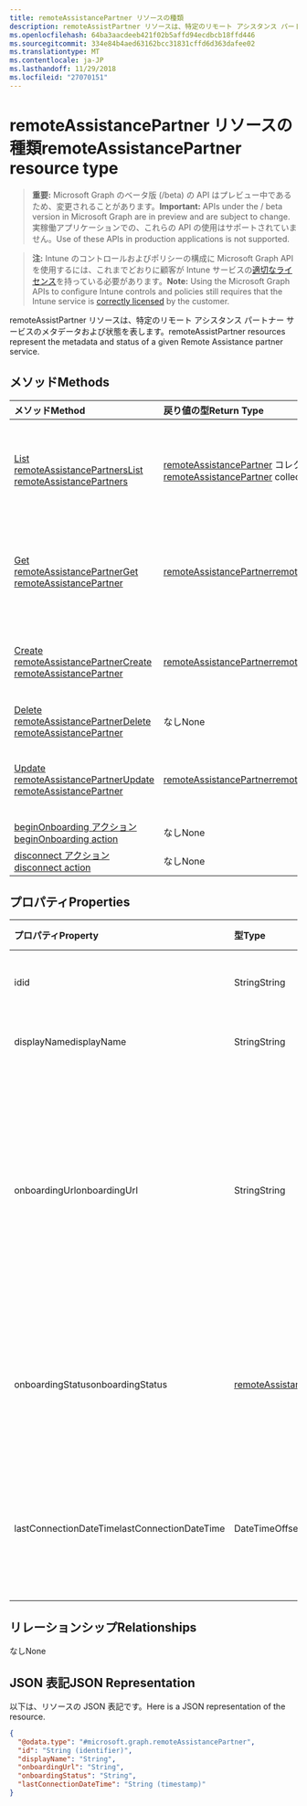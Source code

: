 ```yaml
---
title: remoteAssistancePartner リソースの種類
description: remoteAssistPartner リソースは、特定のリモート アシスタンス パートナー サービスのメタデータおよび状態を表します。
ms.openlocfilehash: 64ba3aacdeeb421f02b5affd94ecdbcb18ffd446
ms.sourcegitcommit: 334e84b4aed63162bcc31831cffd6d363dafee02
ms.translationtype: MT
ms.contentlocale: ja-JP
ms.lasthandoff: 11/29/2018
ms.locfileid: "27070151"
---
```

# <a name="remoteassistancepartner-resource-type"></a><span data-ttu-id="65897-103">remoteAssistancePartner リソースの種類</span><span class="sxs-lookup"><span data-stu-id="65897-103">remoteAssistancePartner resource type</span></span>

> <span data-ttu-id="65897-104">**重要:** Microsoft Graph のベータ版 (/beta) の API はプレビュー中であるため、変更されることがあります。</span><span class="sxs-lookup"><span data-stu-id="65897-104">**Important:** APIs under the / beta version in Microsoft Graph are in preview and are subject to change.</span></span> <span data-ttu-id="65897-105">実稼働アプリケーションでの、これらの API の使用はサポートされていません。</span><span class="sxs-lookup"><span data-stu-id="65897-105">Use of these APIs in production applications is not supported.</span></span>

> <span data-ttu-id="65897-106">**注:** Intune のコントロールおよびポリシーの構成に Microsoft Graph API を使用するには、これまでどおりに顧客が Intune サービスの[適切なライセンス](https://go.microsoft.com/fwlink/?linkid=839381)を持っている必要があります。</span><span class="sxs-lookup"><span data-stu-id="65897-106">**Note:** Using the Microsoft Graph APIs to configure Intune controls and policies still requires that the Intune service is [correctly licensed](https://go.microsoft.com/fwlink/?linkid=839381) by the customer.</span></span>

<span data-ttu-id="65897-107">remoteAssistPartner リソースは、特定のリモート アシスタンス パートナー サービスのメタデータおよび状態を表します。</span><span class="sxs-lookup"><span data-stu-id="65897-107">remoteAssistPartner resources represent the metadata and status of a given Remote Assistance partner service.</span></span>
## <a name="methods"></a><span data-ttu-id="65897-108">メソッド</span><span class="sxs-lookup"><span data-stu-id="65897-108">Methods</span></span>
|<span data-ttu-id="65897-109">メソッド</span><span class="sxs-lookup"><span data-stu-id="65897-109">Method</span></span>|<span data-ttu-id="65897-110">戻り値の型</span><span class="sxs-lookup"><span data-stu-id="65897-110">Return Type</span></span>|<span data-ttu-id="65897-111">説明</span><span class="sxs-lookup"><span data-stu-id="65897-111">Description</span></span>|
|:---|:---|:---|
|[<span data-ttu-id="65897-112">List remoteAssistancePartners</span><span class="sxs-lookup"><span data-stu-id="65897-112">List remoteAssistancePartners</span></span>](../api/intune-remoteassistance-remoteassistancepartner-list.md)|<span data-ttu-id="65897-113">[remoteAssistancePartner](../resources/intune-remoteassistance-remoteassistancepartner.md) コレクション</span><span class="sxs-lookup"><span data-stu-id="65897-113">[remoteAssistancePartner](../resources/intune-remoteassistance-remoteassistancepartner.md) collection</span></span>|<span data-ttu-id="65897-114">[remoteAssistancePartner](../resources/intune-remoteassistance-remoteassistancepartner.md) オブジェクトのプロパティとリレーションシップをリストします。</span><span class="sxs-lookup"><span data-stu-id="65897-114">List properties and relationships of the [remoteAssistancePartner](../resources/intune-remoteassistance-remoteassistancepartner.md) objects.</span></span>|
|[<span data-ttu-id="65897-115">Get remoteAssistancePartner</span><span class="sxs-lookup"><span data-stu-id="65897-115">Get remoteAssistancePartner</span></span>](../api/intune-remoteassistance-remoteassistancepartner-get.md)|[<span data-ttu-id="65897-116">remoteAssistancePartner</span><span class="sxs-lookup"><span data-stu-id="65897-116">remoteAssistancePartner</span></span>](../resources/intune-remoteassistance-remoteassistancepartner.md)|<span data-ttu-id="65897-117">[remoteAssistancePartner](../resources/intune-remoteassistance-remoteassistancepartner.md) オブジェクトのプロパティとリレーションシップを読み取ります。</span><span class="sxs-lookup"><span data-stu-id="65897-117">Read properties and relationships of the [remoteAssistancePartner](../resources/intune-remoteassistance-remoteassistancepartner.md) object.</span></span>|
|[<span data-ttu-id="65897-118">Create remoteAssistancePartner</span><span class="sxs-lookup"><span data-stu-id="65897-118">Create remoteAssistancePartner</span></span>](../api/intune-remoteassistance-remoteassistancepartner-create.md)|[<span data-ttu-id="65897-119">remoteAssistancePartner</span><span class="sxs-lookup"><span data-stu-id="65897-119">remoteAssistancePartner</span></span>](../resources/intune-remoteassistance-remoteassistancepartner.md)|<span data-ttu-id="65897-120">新しい [remoteAssistancePartner](../resources/intune-remoteassistance-remoteassistancepartner.md) オブジェクトを作成します。</span><span class="sxs-lookup"><span data-stu-id="65897-120">Create a new [remoteAssistancePartner](../resources/intune-remoteassistance-remoteassistancepartner.md) object.</span></span>|
|[<span data-ttu-id="65897-121">Delete remoteAssistancePartner</span><span class="sxs-lookup"><span data-stu-id="65897-121">Delete remoteAssistancePartner</span></span>](../api/intune-remoteassistance-remoteassistancepartner-delete.md)|<span data-ttu-id="65897-122">なし</span><span class="sxs-lookup"><span data-stu-id="65897-122">None</span></span>|<span data-ttu-id="65897-123">[remoteAssistancePartner](../resources/intune-remoteassistance-remoteassistancepartner.md) を削除します。</span><span class="sxs-lookup"><span data-stu-id="65897-123">Deletes a [remoteAssistancePartner](../resources/intune-remoteassistance-remoteassistancepartner.md).</span></span>|
|[<span data-ttu-id="65897-124">Update remoteAssistancePartner</span><span class="sxs-lookup"><span data-stu-id="65897-124">Update remoteAssistancePartner</span></span>](../api/intune-remoteassistance-remoteassistancepartner-update.md)|[<span data-ttu-id="65897-125">remoteAssistancePartner</span><span class="sxs-lookup"><span data-stu-id="65897-125">remoteAssistancePartner</span></span>](../resources/intune-remoteassistance-remoteassistancepartner.md)|<span data-ttu-id="65897-126">[remoteAssistancePartner](../resources/intune-remoteassistance-remoteassistancepartner.md) オブジェクトのプロパティを更新します。</span><span class="sxs-lookup"><span data-stu-id="65897-126">Update the properties of a [remoteAssistancePartner](../resources/intune-remoteassistance-remoteassistancepartner.md) object.</span></span>|
|[<span data-ttu-id="65897-127">beginOnboarding アクション</span><span class="sxs-lookup"><span data-stu-id="65897-127">beginOnboarding action</span></span>](../api/intune-remoteassistance-remoteassistancepartner-beginonboarding.md)|<span data-ttu-id="65897-128">なし</span><span class="sxs-lookup"><span data-stu-id="65897-128">None</span></span>|<span data-ttu-id="65897-129">まだ文書化されていません</span><span class="sxs-lookup"><span data-stu-id="65897-129">Not yet documented</span></span>|
|[<span data-ttu-id="65897-130">disconnect アクション</span><span class="sxs-lookup"><span data-stu-id="65897-130">disconnect action</span></span>](../api/intune-remoteassistance-remoteassistancepartner-disconnect.md)|<span data-ttu-id="65897-131">なし</span><span class="sxs-lookup"><span data-stu-id="65897-131">None</span></span>|<span data-ttu-id="65897-132">まだ文書化されていません</span><span class="sxs-lookup"><span data-stu-id="65897-132">Not yet documented</span></span>|

## <a name="properties"></a><span data-ttu-id="65897-133">プロパティ</span><span class="sxs-lookup"><span data-stu-id="65897-133">Properties</span></span>
|<span data-ttu-id="65897-134">プロパティ</span><span class="sxs-lookup"><span data-stu-id="65897-134">Property</span></span>|<span data-ttu-id="65897-135">型</span><span class="sxs-lookup"><span data-stu-id="65897-135">Type</span></span>|<span data-ttu-id="65897-136">説明</span><span class="sxs-lookup"><span data-stu-id="65897-136">Description</span></span>|
|:---|:---|:---|
|<span data-ttu-id="65897-137">id</span><span class="sxs-lookup"><span data-stu-id="65897-137">id</span></span>|<span data-ttu-id="65897-138">String</span><span class="sxs-lookup"><span data-stu-id="65897-138">String</span></span>|<span data-ttu-id="65897-139">パートナーの一意識別子。</span><span class="sxs-lookup"><span data-stu-id="65897-139">Unique identifier of the partner.</span></span>|
|<span data-ttu-id="65897-140">displayName</span><span class="sxs-lookup"><span data-stu-id="65897-140">displayName</span></span>|<span data-ttu-id="65897-141">String</span><span class="sxs-lookup"><span data-stu-id="65897-141">String</span></span>|<span data-ttu-id="65897-142">パートナーの表示名。</span><span class="sxs-lookup"><span data-stu-id="65897-142">Display name of the partner.</span></span>|
|<span data-ttu-id="65897-143">onboardingUrl</span><span class="sxs-lookup"><span data-stu-id="65897-143">onboardingUrl</span></span>|<span data-ttu-id="65897-144">String</span><span class="sxs-lookup"><span data-stu-id="65897-144">String</span></span>|<span data-ttu-id="65897-145">パートナーのオンボーディング ポータルの URL。このポータルでは、管理者がパートナーのリモート アシスタンス サービスを構成できます。</span><span class="sxs-lookup"><span data-stu-id="65897-145">URL of the partner's onboarding portal, where an administrator can configure their Remote Assistance service.</span></span>|
|<span data-ttu-id="65897-146">onboardingStatus</span><span class="sxs-lookup"><span data-stu-id="65897-146">onboardingStatus</span></span>|[<span data-ttu-id="65897-147">remoteAssistanceOnboardingStatus</span><span class="sxs-lookup"><span data-stu-id="65897-147">remoteAssistanceOnboardingStatus</span></span>](../resources/intune-remoteassistance-remoteassistanceonboardingstatus.md)|<span data-ttu-id="65897-148">未定です。</span><span class="sxs-lookup"><span data-stu-id="65897-148">TBD.</span></span> <span data-ttu-id="65897-149">可能な値は、`notOnboarded`、`onboarding`、`onboarded` です。</span><span class="sxs-lookup"><span data-stu-id="65897-149">Possible values are: `notOnboarded`, `onboarding`, `onboarded`.</span></span>|
|<span data-ttu-id="65897-150">lastConnectionDateTime</span><span class="sxs-lookup"><span data-stu-id="65897-150">lastConnectionDateTime</span></span>|<span data-ttu-id="65897-151">DateTimeOffset</span><span class="sxs-lookup"><span data-stu-id="65897-151">DateTimeOffset</span></span>|<span data-ttu-id="65897-152">TEM パートナーによって Intune に対して最後に送信された要求のタイムスタンプ。</span><span class="sxs-lookup"><span data-stu-id="65897-152">Timestamp of the last request sent to Intune by the TEM partner.</span></span>|

## <a name="relationships"></a><span data-ttu-id="65897-153">リレーションシップ</span><span class="sxs-lookup"><span data-stu-id="65897-153">Relationships</span></span>
<span data-ttu-id="65897-154">なし</span><span class="sxs-lookup"><span data-stu-id="65897-154">None</span></span>
## <a name="json-representation"></a><span data-ttu-id="65897-155">JSON 表記</span><span class="sxs-lookup"><span data-stu-id="65897-155">JSON Representation</span></span>
<span data-ttu-id="65897-156">以下は、リソースの JSON 表記です。</span><span class="sxs-lookup"><span data-stu-id="65897-156">Here is a JSON representation of the resource.</span></span>
<!-- {
  "blockType": "resource",
  "keyProperty": "id",
  "@odata.type": "microsoft.graph.remoteAssistancePartner"
}
-->
``` json
{
  "@odata.type": "#microsoft.graph.remoteAssistancePartner",
  "id": "String (identifier)",
  "displayName": "String",
  "onboardingUrl": "String",
  "onboardingStatus": "String",
  "lastConnectionDateTime": "String (timestamp)"
}
```





